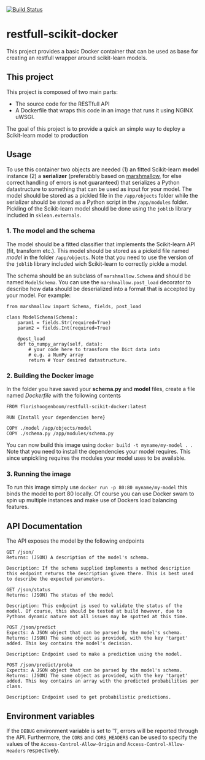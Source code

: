 [![Build Status](https://travis-ci.org/FlorisHoogenboom/restfull-scikit-docker.svg?branch=development)](https://travis-ci.org/FlorisHoogenboom/restfull-scikit-docker)

# restfull-scikit-docker
 
This project provides a basic Docker container that can be used as base for creating an restfull wrapper around scikit-learn models. 

## This project
This project is composed of two main parts:
- The source code for the RESTfull API
- A Dockerfile that wraps this code in an image that runs it using NGINX uWSGI.

The goal of this project is to provide a quick an simple way to deploy a Scikit-learn model to production

## Usage
To use this container two objects are needed (1) an fitted Scikit-learn __model__ instance (2) a __serializer__ (preferabbly based on [marshmallow](https://marshmallow.readthedocs.io/en/latest/), for else correct handling of errors is not guaranteed) that serializes a Python datastructure to something that can be used as input for your model.  The model should be stored as a pickled file in the `/app/objects` folder while the serializer should be stored as a Python script in the `/app/modules` folder. Pickling of the Scikit-learn model should be done using the `joblib` library included in `sklean.externals`.

### 1. The model and the schema
The model should be a fitted classifier that implements the Scikit-learn API (fit, transform etc.). This model should be stored as a pickeld file named _model_ in the folder `/app/objects`. Note that you need to use the version of the `joblib` library included wich Scikit-learn to correctly pickle a model.

The schema should be an subclass of `marshmallow.Schema` and should be named `ModelSchema`. You can use the `marshmallow.post_load` decorator to describe how data should be deserialized into a format that is accepted by your model. For example:

```{python}
from marshmallow import Schema, fields, post_load

class ModelSchema(Schema):
    param1 = fields.Str(required=True)
    param2 = fields.Int(required=True)

    @post_load
    def to_numpy_array(self, data):
        # your code here to transform the Dict data into 
        # e.g. a NumPy array
        return # Your desired datastructure.
``` 

### 2. Building the Docker image
In the folder you have saved your __schema.py__ and __model__ files, create a file named _Dockerfile_ with the following contents
```{Dockerfile}
FROM florishoogenboom/restfull-scikit-docker:latest

RUN {Install your dependencies here}

COPY ./model /app/objects/model
COPY ./schema.py /app/modules/schema.py
```
You can now build this image using `docker build -t myname/my-model . `. Note that you need to install the dependencies your model requires. This since unpickling requires the modules your model uses to be available.

### 3. Running the image
To run this image simply use `docker run -p 80:80 myname/my-model` this binds the model to port 80 locally. Of course you can use Docker swam to spin up multiple instances and make use of Dockers load balancing features.

## API Documentation

The API exposes the model by the following  endpoints
```
GET /json/
Returns: (JSON) A description of the model's schema.

Description: If the schema supplied implements a method description this endpoint returns the description given there. This is best used to describe the expected parameters.
```

```
GET /json/status
Returns: (JSON) The status of the model

Description: This endpoint is used to validate the status of the model. Of course, this should be tested at build however, due to Pythons dynamic nature not all issues may be spotted at this time.
```

```
POST /json/predict
Expects: A JSON object that can be parsed by the model's schema.
Returns: (JSON) The same object as provided, with the key 'target' added. This key contains the model's decision.

Description: Endpoint used to make a prediction using the model.
```

```
POST /json/predict/proba
Expects: A JSON object that can be parsed by the model's schema.
Returns: (JSON) The same object as provided, with the key 'target' added. This key contains an array with the predicted probabilities per class.

Description: Endpoint used to get probabilistic predictions.
```

## Environment variables
If the `DEBUG` environment variable is set to '1', errors will be reported through the API. Furthermore, the `CORS` and `CORS_HEADERS` can be used to specify the values of the `Access-Control-Allow-Origin` and `Access-Control-Allow-Headers` respectively.